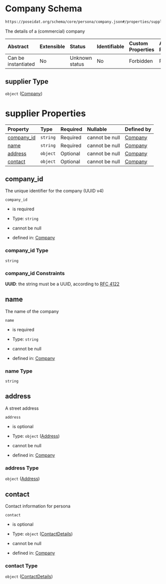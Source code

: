 # Company Schema

```txt
https://poseidat.org/schema/core/persona/company.json#/properties/supplier
```

The details of a (commercial) company

| Abstract            | Extensible | Status         | Identifiable | Custom Properties | Additional Properties | Access Restrictions | Defined In                                                                      |
| :------------------ | :--------- | :------------- | :----------- | :---------------- | :-------------------- | :------------------ | :------------------------------------------------------------------------------ |
| Can be instantiated | No         | Unknown status | No           | Forbidden         | Forbidden             | none                | [equipment.json*](schemas/core/equipment/equipment.json "open original schema") |

## supplier Type

`object` ([Company](equipment-properties-company.md))

# supplier Properties

| Property                  | Type     | Required | Nullable       | Defined by                                                                                                                  |
| :------------------------ | :------- | :------- | :------------- | :-------------------------------------------------------------------------------------------------------------------------- |
| [company_id](#company_id) | `string` | Required | cannot be null | [Company](company-properties-company_id.md "https://poseidat.org/schema/core/persona/company.json#/properties/company_id")  |
| [name](#name)             | `string` | Required | cannot be null | [Company](company-properties-name.md "https://poseidat.org/schema/core/persona/company.json#/properties/name")              |
| [address](#address)       | `object` | Optional | cannot be null | [Company](company-properties-address.md "https://poseidat.org/schema/core/address.json#/properties/address")                |
| [contact](#contact)       | `object` | Optional | cannot be null | [Company](company-properties-contactdetails.md "https://poseidat.org/schema/core/contact-details.json#/properties/contact") |

## company_id

The unique identifier for the company (UUID v4)

`company_id`

*   is required

*   Type: `string`

*   cannot be null

*   defined in: [Company](company-properties-company_id.md "https://poseidat.org/schema/core/persona/company.json#/properties/company_id")

### company_id Type

`string`

### company_id Constraints

**UUID**: the string must be a UUID, according to [RFC 4122](https://tools.ietf.org/html/rfc4122 "check the specification")

## name

The name of the company

`name`

*   is required

*   Type: `string`

*   cannot be null

*   defined in: [Company](company-properties-name.md "https://poseidat.org/schema/core/persona/company.json#/properties/name")

### name Type

`string`

## address

A street address

`address`

*   is optional

*   Type: `object` ([Address](company-properties-address.md))

*   cannot be null

*   defined in: [Company](company-properties-address.md "https://poseidat.org/schema/core/address.json#/properties/address")

### address Type

`object` ([Address](company-properties-address.md))

## contact

Contact information for persona

`contact`

*   is optional

*   Type: `object` ([ContactDetails](company-properties-contactdetails.md))

*   cannot be null

*   defined in: [Company](company-properties-contactdetails.md "https://poseidat.org/schema/core/contact-details.json#/properties/contact")

### contact Type

`object` ([ContactDetails](company-properties-contactdetails.md))
